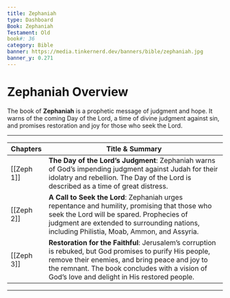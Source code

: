 ```yaml
---
title: Zephaniah
type: Dashboard
Book: Zephaniah
Testament: Old
book#: 36
category: Bible
banner: https://media.tinkernerd.dev/banners/bible/zephaniah.jpg
banner_y: 0.271
---
```



# Zephaniah Overview

The book of **Zephaniah** is a prophetic message of judgment and hope. It warns of the coming Day of the Lord, a time of divine judgment against sin, and promises restoration and joy for those who seek the Lord.

---

| Chapters | Title & Summary |
|----------|-----------------|
| [[Zeph 1]] | **The Day of the Lord’s Judgment**: Zephaniah warns of God’s impending judgment against Judah for their idolatry and rebellion. The Day of the Lord is described as a time of great distress. |
| [[Zeph 2]] | **A Call to Seek the Lord**: Zephaniah urges repentance and humility, promising that those who seek the Lord will be spared. Prophecies of judgment are extended to surrounding nations, including Philistia, Moab, Ammon, and Assyria. |
| [[Zeph 3]] | **Restoration for the Faithful**: Jerusalem’s corruption is rebuked, but God promises to purify His people, remove their enemies, and bring peace and joy to the remnant. The book concludes with a vision of God’s love and delight in His restored people. |

---
